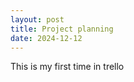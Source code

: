 ```yaml
---
layout: post
title: Project planning
date: 2024-12-12
---
```


This is my first time in trello
        